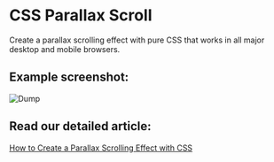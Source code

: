 # CSS Parallax Scroll

Create a parallax scrolling effect with pure CSS that works in all major desktop and mobile browsers.

## Example screenshot:

![Dump](https://github.com/orangeable/css-parallax-scroll/blob/master/example.gif?raw=true)

## Read our detailed article:

[How to Create a Parallax Scrolling Effect with CSS](https://orangeable.com/css/parallax-scroll)
